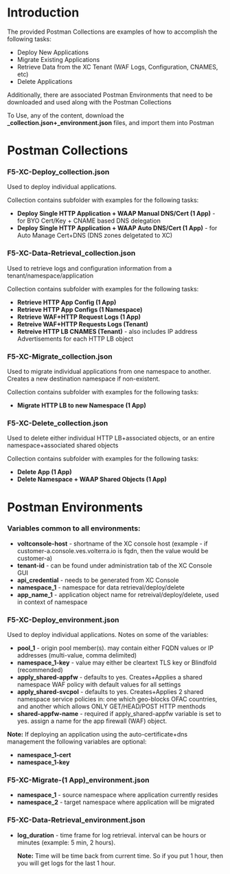# Introduction
The provided Postman Collections are examples of how to accomplish the following tasks:

* Deploy New Applications
* Migrate Existing Applications
* Retrieve Data from the XC Tenant (WAF Logs, Configuration, CNAMES, etc)
* Delete Applications

Additionally, there are associated Postman Environments that need to be downloaded and used along with the Postman Collections

To Use, any of the content, download the **_collection.json+_environment.json** files, and import them into Postman


# **Postman Collections**
### **F5-XC-Deploy_collection.json**
Used to deploy individual applications.  

Collection contains subfolder with examples for the following tasks:
  * **Deploy Single HTTP Application + WAAP Manual DNS/Cert (1 App)** - for BYO Cert/Key + CNAME based DNS delegation
  * **Deploy Single HTTP Application + WAAP Auto DNS/Cert (1 App)** - for Auto Manage Cert+DNS (DNS zones delgetated to XC)

### **F5-XC-Data-Retrieval_collection.json**
Used to retrieve logs and configuration information from a tenant/namespace/application

Collection contains subfolder with examples for the following tasks:
  * **Retrieve HTTP App Config (1 App)**
  * **Retrieve HTTP App Configs (1 Namespace)**
  * **Retrieve WAF+HTTP Request Logs (1 App)**
  * **Retreive WAF+HTTP Requests Logs (Tenant)**
  * **Retreive HTTP LB CNAMES (Tenant)** - also includes IP address Advertisements for each HTTP LB object
  
### **F5-XC-Migrate_collection.json**
Used to migrate individual applications from one namespace to another.  Creates a new destination namespace if non-existent.

Collection contains subfolder with examples for the following tasks:
  * **Migrate HTTP LB to new Namespace (1 App)**

### **F5-XC-Delete_collection.json**
Used to delete either individual HTTP LB+associated objects, or an entire namespace+associated shared objects

Collection contains subfolder with examples for the following tasks:
  * **Delete App (1 App)**
  * **Delete Namespace + WAAP Shared Objects (1 App)**  

# **Postman Environments**

### Variables common to all environments:
  * **voltconsole-host** - shortname of the XC console host (example - if customer-a.console.ves.volterra.io is fqdn, then the value would be customer-a)
  * **tenant-id** - can be found under administration tab of the XC Console GUI
  * **api_credential** - needs to be generated from XC Console
  * **namespace_1** - namespace for data retrieval/deploy/delete
  * **app_name_1** - application object name for retreival/deploy/delete, used in context of namespace

### **F5-XC-Deploy_environment.json** 
Used to deploy individual applications.  Notes on some of the variables:
  * **pool_1** - origin pool member(s).  may contain either FQDN values or IP addresses (multi-value, comma delimited)
  * **namespace_1-key** - value may either be cleartext TLS key or Blindfold (recommended)
  * **apply_shared-appfw** - defaults to yes.  Creates+Applies a shared namespace WAF policy with default values for all settings
  * **apply_shared-svcpol** - defaults to yes.  Creates+Applies 2 shared namespace service policies in: one which geo-blocks OFAC countries, and another which allows ONLY GET/HEAD/POST HTTP menthods
  * **shared-appfw-name** - required if apply_shared-appfw variable is set to yes.  assign a name for the app firewall (WAF) object.

**Note:** If deploying an application using the auto-certificate+dns management the following variables are optional:
   * **namespace_1-cert**
   * **namespace_1-key**

### **F5-XC-Migrate-(1 App)_environment.json**
   * **namespace_1** - source namespace where application currently resides
   * **namespace_2** - target namespace where  application will be migrated

### **F5-XC-Data-Retrieval_environment.json**
   * **log_duration** - time frame for log retrieval.  interval can be hours or minutes (example:  5 min, 2 hours).  
   
     **Note:** Time will be time back from current time.  So if you put 1 hour, then you will get logs for the last 1 hour. 



